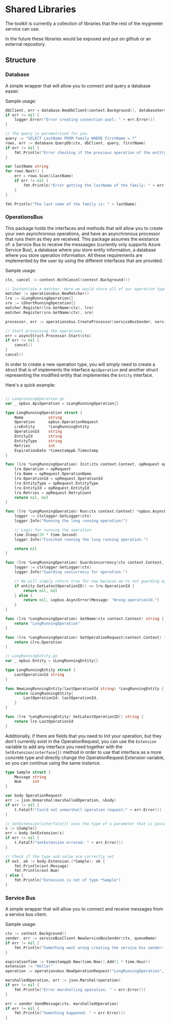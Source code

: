 # Shared Libraries

The toolkit is currently a collection of libraries that the rest of the mygreeter service can use.

In the future these libraries would be exposed and put on github or an external repository.

## Structure

### Database

A simple wrapper that will allow you to connect and query a database easier.

Sample usage:
```go
dbClient, err = database.NewDbClient(context.Background(), databaseServerUrl, databasePort, databaseName)
if err != nil {
    logger.Error("Error creating connection pool: " + err.Error())
}

// The query is parametrized for you.
query := "SELECT LastName FROM family WHERE FirstName = ?"
rows, err := database.QueryDb(ctx, dbClient, query, firstName)
if err != nil {
    fmt.Println("Error checking if the previous operation of the entity is finished: " + err.Error())
}

var lastName string
for rows.Next() {
    err = rows.Scan(&lastName)
    if err != nil {
        fmt.Println("Error getting the lastName of the family: " + err.Error())
    }
}

fmt.Println("The last name of the family is: " + lastName)
```

### OperationsBus

This package holds the interfaces and methods that will allow you to create your own asynchronous operations, and have an asynchronous processor that runs them as they are received. This package assumes the existance of: a Service Bus to receive the messaages (currently only supports Azure Service Bus), a database where you store entity information, a database where you store operation information. All these requirements are implemented by the user by using the different interfaces that are provided.

Sample usage:
```go
ctx, cancel := context.WithCancel(context.Background())

// Instantiate a matcher. Here we would store all of our operation types.
matcher := operationsbus.NewMatcher()
lro := &LongRunningOperation{}
sro := &ShortRunningOperation{}
matcher.Register(lro.GetName(ctx), lro)
matcher.Register(sro.GetName(ctx), sro)

processor, err := operationsbus.CreateProcessor(serviceBusSender, serviceBusReceiver, matcher, operationContainer)

// Start processing the operations.
err = asyncStruct.Processor.Start(ctx)
if err != nil {
    cancel()
}
cancel()
```

In order to create a new operation type, you will simply need to create a struct that is of implements the interface `ApiOperation` and another struct representing the modified entity that implementes the `Entity` interface.

Here's a quick example: 
```go

// LongrunningOperation.go
var _ opbus.ApiOperation = &LongRunningOperation{}

type LongRunningOperation struct {
	Name           string
	Operation      opbus.OperationRequest
	LroEntity      *LongRunningEntity
	OperationId    string
	EntityId       string
	EntityType     string
	Retries        int
	ExpirationDate *timestamppb.Timestamp
}

func (lro *LongRunningOperation) Init(ctx context.Context, opRequest opbus.OperationRequest) (opbus.APIOperation, *opbus.AsyncError) {
	lro.Operation = opRequest
	lro.Name = opRequest.OperationName
	lro.OperationId = opRequest.OperationId
	lro.EntityType = opRequest.EntityType
	lro.EntityId = opRequest.EntityId
	lro.Retries = opRequest.RetryCount
	return nil, nil
}

func (lro *LongRunningOperation) Run(ctx context.Context) *opbus.AsyncError {
	logger := ctxlogger.GetLogger(ctx)
	logger.Info("Running the long running operation!")

	// Logic for running the operation
	time.Sleep(20 * time.Second)
	logger.Info("Finished running the long running operation.")

	return nil
}

func (lro *LongRunningOperation) Guardconcurrency(ctx context.Context, entity opbus.Entity) (*opbus.AsyncError) {
	logger := ctxlogger.GetLogger(ctx)
	logger.Info("Guarding concurrency for operation.")

	// We will simply return true for now because we're not guarding against anything, but another user might need to.
	if entity.GetLatestOperationID() == lro.OperationId {
		return nil, nil
	} else {
        return nil, &opbus.AsyncError{Message: "Wrong operationId."}
	}
}

func (lro *LongRunningOperation) GetName(ctx context.Context) string {
	return "LongRunningOperation"
}

func (lro *LongRunningOperation) GetOperationRequest(context.Context) *opbus.OperationRequest {
	return &lro.Operation
}

// LongRunningEntity.go
var _ opbus.Entity = &LongRunningEntity{}

type LongRunningEntity struct {
	LastOperationId string
}

func NewLongRunningEntity(lastOperationId string) *LongRunningEntity {
	return &LongRunningEntity{
		LastOperationId: lastOperationId,
	}
}

func (lre *LongRunningEntity) GetLatestOperationID() string {
	return lre.LastOperationId
}
```

Additionally, if there are fields that you need to Init your operation, but they don't currently exist in the OperationRequest, you can use the `Extension` variable to add any interface you need together with the `SetExtension(interface{})` method in order to use that interface as a more concrete type and directly change the OperationRequest.Extension variable, so you can continue using the same instance.
```go
type Sample struct {
	Message string
	Num     int
}

var body OperationRequest
err := json.Unmarshal(marshalledOperation, &body)
if err != nil {
    t.Fatalf("Could not unmarshall operation request:" + err.Error())
}

// SetExtension(interface{}) uses the type of a parameter that is passed in to instantiate the Extension into the correct type you need.
s := &Sample{}
err = body.SetExtension(s)
if err != nil {
    t.Fatalf("SetExtension errored: " + err.Error())
}

// Check if the type and value are correctly set
if ext, ok := body.Extension.(*Sample); ok {
    fmt.Println(ext.Message)
    fmt.Println(ext.Num)
} else {
    fmt.Println("Extension is not of type *Sample")
}
```

### Service Bus

A simple wrapper that will allow you to connect and receive messages from a service bus client.

Sample usage:
```go
ctx := context.Background()
sender, err := serviceBusClient.NewServiceBusSender(ctx, queueName)
if err != nil {
    fmt.Println("Something went wrong creating the service bus sender: " + err.Error())
}

expirationTime := timestamppb.New(time.Now().Add(1 * time.Hour))
extension := "Hello!"
operation := operationsbus.NewOperationRequest("LongRunningOperation", "v0.0.1", "1", "1", "Cluster", 0, expirationTime, nil, "", extension) 

marshalledOperation, err := json.Marshal(operation)
if err != nil {
    fmt.Println("Error marshalling operation: " + err.Error())
}

err = sender.SendMessage(ctx, marshalledOperation)
if err != nil {
    fmt.Println("Something happened: " + err.Error())
}
```
